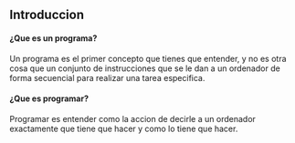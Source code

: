 ## Introduccion 

#### ¿Que es un programa?
Un programa es el primer concepto que tienes que entender, y no es otra cosa que un conjunto de instrucciones que se le dan a un ordenador de forma secuencial para realizar una tarea especifica.

#### ¿Que es programar?
Programar es entender como la accion de decirle a un ordenador exactamente que tiene que hacer y como lo tiene que hacer.